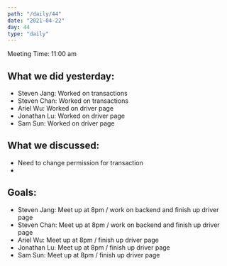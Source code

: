 ```yaml
---
path: "/daily/44"
date: "2021-04-22"
day: 44
type: "daily"
---
```


<!-- Output copied to clipboard! -->


Meeting Time: 11:00 am


## What we did yesterday:



*   Steven Jang: Worked on transactions
*   Steven Chan: Worked on transactions 
*   Ariel Wu: Worked on driver page
*   Jonathan Lu: Worked on driver page
*   Sam Sun: Worked on driver page


## What we discussed:



*   Need to change permission for transaction
*   


## Goals:



*   Steven Jang: Meet up at 8pm / work on backend and finish up driver page
*   Steven Chan: Meet up at 8pm / work on backend and finish up driver page
*   Ariel Wu: Meet up at 8pm / finish up driver page
*   Jonathan Lu: Meet up at 8pm / finish up driver page
*   Sam Sun: Meet up at 8pm / finish up driver page